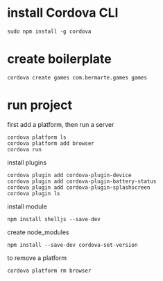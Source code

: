 # install Cordova CLI
```
sudo npm install -g cordova
```
# create boilerplate
```
cordova create games com.bermarte.games games
```
# run project
first add a platform, then run a server
```
cordova platform ls
cordova platform add browser
cordova run
```
install plugins
```
cordova plugin add cordova-plugin-device
cordova plugin add cordova-plugin-battery-status
cordova plugin add cordova-plugin-splashscreen
cordova plugin ls
```
install module
```
npm install shelljs --save-dev
```
create node_modules
```
npm install --save-dev cordova-set-version
```
to remove a platform
```
cordova platform rm browser
```
